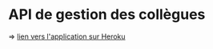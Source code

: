 # API de gestion des collègues


=> <a href="https://nicolas-collegues-api.herokuapp.com/collegues?nom=Marty">lien vers l'application sur Heroku</a>
